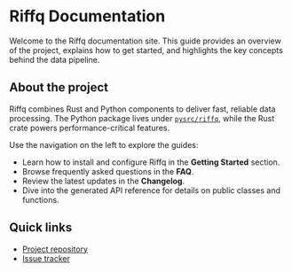 # Riffq Documentation

Welcome to the Riffq documentation site. This guide provides an overview of the project, explains how to get started, and highlights the key concepts behind the data pipeline.

## About the project

Riffq combines Rust and Python components to deliver fast, reliable data processing. The Python package lives under [`pysrc/riffq`](../pysrc/riffq), while the Rust crate powers performance-critical features.

Use the navigation on the left to explore the guides:

- Learn how to install and configure Riffq in the **Getting Started** section.
- Browse frequently asked questions in the **FAQ**.
- Review the latest updates in the **Changelog**.
- Dive into the generated API reference for details on public classes and functions.

## Quick links

- [Project repository](https://github.com/ybrs/riffq)
- [Issue tracker](https://github.com/ybrs/riffq/issues)
